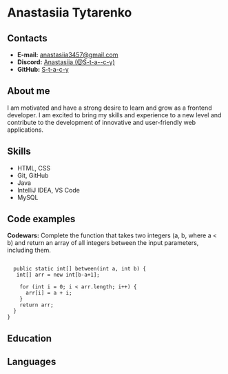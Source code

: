# Anastasiia Tytarenko

## Contacts
+ **E-mail:** anastasiia3457@gmail.com
+ **Discord:** [Anastasiia (@S-t-a--c-y)](https://discord.com/channels/@tytarenko_a)
+ **GitHub:** [S-t-a-c-y](https://github.com/S-t-a-c-y) 

## About me
I am motivated and have a strong desire to learn and grow as a frontend developer. I am excited to bring my skills and experience to a new level and contribute to the development of innovative and user-friendly web applications.

## Skills
+ HTML, CSS
+ Git, GitHub
+ Java
+ IntelliJ IDEA, VS Code
+ MySQL

## Code examples
**Codewars:** Complete the function that takes two integers (a, b, where a < b) and return an array of all integers between the input parameters, including them.

```public class Kata {

  public static int[] between(int a, int b) {
   int[] arr = new int[b-a+1];

    for (int i = 0; i < arr.length; i++) {
      arr[i] = a + i;
    }
    return arr;
  }
}
```

## Education

## Languages
